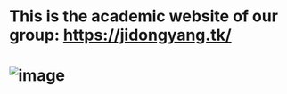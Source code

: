 # This is the academic website of our group: https://jidongyang.tk/
# ![image](https://user-images.githubusercontent.com/103237567/173166485-ffdb0297-7807-4d76-b37c-3da2fb713625.png)

